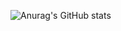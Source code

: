 ![Anurag's GitHub stats](https://github-readme-stats.vercel.app/api?username=raufGarayev&show_icons=true&theme=radical)
